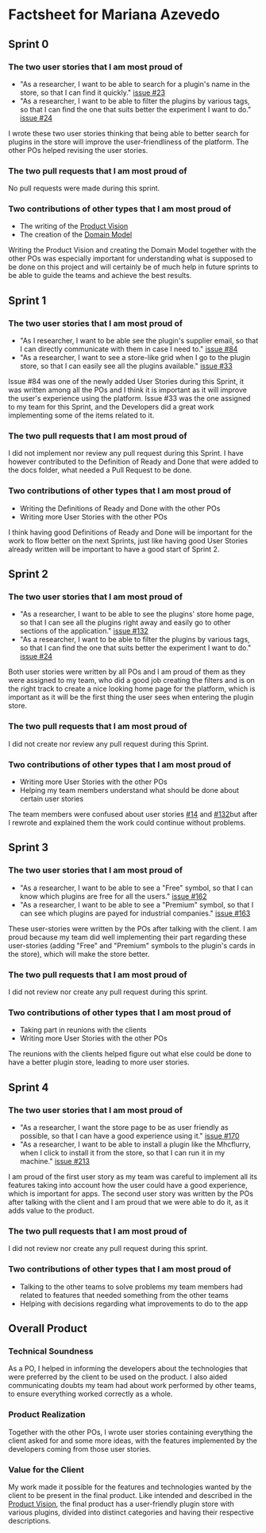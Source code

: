 # Factsheet for Mariana Azevedo

## Sprint 0

### The two user stories that I am most proud of

 * "As a researcher, I want to be able to search for a plugin's name in the store, so that I can find it quickly." [issue #23](https://github.com/FEUP-MEIC-DS-2023-1MEIC08/VAXPRED/issues/23)
 * "As a researcher, I want to be able to filter the plugins by various tags, so that I can find the one that suits better the experiment I want to do."  [issue #24](https://github.com/FEUP-MEIC-DS-2023-1MEIC08/VAXPRED/issues/24)

 I wrote these two user stories thinking that being able to better search for plugins in the store will improve the user-friendliness of the platform. The other POs helped revising the user stories.


### The two pull requests that I am most proud of

No pull requests were made during this sprint.


### Two contributions of other types that I am most proud of

 * The writing of the [Product Vision](/docs/product.md)
 * The creation of the [Domain Model](/docs/product.md)

 Writing the Product Vision and creating the Domain Model together with the other POs was especially important for understanding what is supposed to be done on this project and will certainly be of much help in future sprints to be able to guide the teams and achieve the best results.



## Sprint 1

### The two user stories that I am most proud of

 * "As I researcher, I want to be able see the plugin's supplier email, so that I can directly communicate with them in case I need to." [issue #84](https://github.com/FEUP-MEIC-DS-2023-1MEIC08/VAXPRED/issues/84)
 * "As a researcher, I want to see a store-like grid when I go to the plugin store, so that I can easily see all the plugins available." [issue  #33](https://github.com/FEUP-MEIC-DS-2023-1MEIC08/VAXPRED/issues/33)

Issue #84 was one of the newly added User Stories during this Sprint, it was written among all the POs and I think it is important as it will improve the user's experience using the platform. Issue #33 was the one assigned to my team for this Sprint, and the Developers did a great work implementing some of the items related to it.


### The two pull requests that I am most proud of

I did not implement nor review any pull request during this Sprint. I have however contributed to the Definition of Ready and Done that were added to the docs folder, what needed a Pull Request to be done.


### Two contributions of other types that I am most proud of
 
 * Writing the Definitions of Ready and Done with the other POs
 * Writing more User Stories with the other POs

I think having good Definitions of Ready and Done will be important for the work to flow better on the next Sprints, just like having good User Stories already written will be important to have a good start of Sprint 2.



## Sprint 2

### The two user stories that I am most proud of

 * "As a researcher, I want to be able to see the plugins' store home page, so that I can see all the plugins right away and easily go to other sections of the application." [issue #132](https://github.com/FEUP-MEIC-DS-2023-1MEIC08/VAXPRED/issues/132)
 * "As a researcher, I want to be able to filter the plugins by various tags, so that I can find the one that suits better the experiment I want to do." [issue #24](https://github.com/FEUP-MEIC-DS-2023-1MEIC08/VAXPRED/issues/24)

Both user stories were written by all POs and I am proud of them as they were assigned to my team, who did a good job creating the filters and is on the right track to create a nice looking home page for the platform, which is important as it will be the first thing the user sees when entering the plugin store.


### The two pull requests that I am most proud of

I did not create nor review any pull request during this Sprint.


### Two contributions of other types that I am most proud of
 
 * Writing more User Stories with the other POs
 * Helping my team members understand what should be done about certain user stories

The team members were confused about user stories  [#14](https://github.com/FEUP-MEIC-DS-2023-1MEIC08/VAXPRED/issues/14) and [#132](https://github.com/FEUP-MEIC-DS-2023-1MEIC08/VAXPRED/issues/132)but after I rewrote and explained them the work could continue without problems.


## Sprint 3

### The two user stories that I am most proud of

 * "As a researcher, I want to be able to see a "Free" symbol, so that I can know which plugins are free for all the users." [issue #162](https://github.com/FEUP-MEIC-DS-2023-1MEIC08/VAXPRED/issues/162)
 * "As a researcher, I want to be able to see a "Premium" symbol, so that I can see which plugins are payed for industrial companies."  [issue #163](https://github.com/FEUP-MEIC-DS-2023-1MEIC08/VAXPRED/issues/163)

These user-stories were written by the POs after talking with the client. I am proud because my team did well implementing their part regarding these user-stories (adding "Free" and "Premium" symbols to the plugin's cards in the store), which will make the store better.


### The two pull requests that I am most proud of

I did not review nor create any pull request during this sprint.


### Two contributions of other types that I am most proud of

 * Taking part in reunions with the clients
 * Writing more User Stories with the other POs

The reunions with the clients helped figure out what else could be done to have a better plugin store, leading to more user stories.


## Sprint 4

### The two user stories that I am most proud of

 * "As a researcher, I want the store page to be as user friendly as possible, so that I can have a good experience using it." [issue #170](https://github.com/FEUP-MEIC-DS-2023-1MEIC08/VAXPRED/issues/170)
 * "As a researcher, I want to be able to install a plugin like the Mhcflurry, when I click to install it from the store, so that I can run it in my machine."  [issue #213](https://github.com/FEUP-MEIC-DS-2023-1MEIC08/VAXPRED/issues/213)

I am proud of the first user story as my team was careful to implement all its features taking into account how the user could have a good experience, which is important for apps.
The second user story was written by the POs after talking with the client and I am proud that we were able to do it, as it adds value to the product.


### The two pull requests that I am most proud of

I did not review nor create any pull request during this sprint.


### Two contributions of other types that I am most proud of

 * Talking to the other teams to solve problems my team members had related to features that needed something from the other teams
 * Helping with decisions regarding what improvements to do to the app


## Overall Product

### Technical Soundness
As a PO, I helped in informing the developers about the technologies that were preferred by the client to be used on the product.
I also aided communicating doubts my team had about work performed by other teams, to ensure everything worked correctly as a whole.


### Product Realization
Together with the other POs, I wrote user stories containing everything the client asked for and some more ideas, with the features implemented by the developers coming from those user stories.


### Value for the Client
My work made it possible for the features and technologies wanted by the client to be present in the final product.
Like intended and described in the [Product Vision](https://github.com/FEUP-MEIC-DS-2023-1MEIC08/VAXPRED/blob/main/docs/product.md), the final product has a user-friendly plugin store with various plugins, divided into distinct categories and having their respective descriptions.

